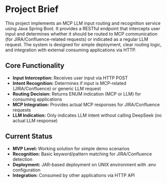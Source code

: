 # Project Brief

This project implements an MCP LLM input routing and recognition service using Java Spring Boot.
It provides a RESTful endpoint that intercepts user input and determines whether it should be routed to MCP communication (for JIRA/Confluence-related requests) or indicated as a regular LLM request.
The system is designed for simple deployment, clear routing logic, and integration with external consuming applications via HTTP.

## Core Functionality
- **Input Interception:** Receives user input via HTTP POST
- **Intent Recognition:** Determines if input is MCP-related (JIRA/Confluence) or generic LLM request
- **Routing Decision:** Returns ENUM indication (MCP or LLM) for consuming applications
- **MCP Integration:** Provides actual MCP responses for JIRA/Confluence requests
- **LLM Indication:** Only indicates LLM intent without calling DeepSeek (no actual LLM response)

## Current Status
- **MVP Level:** Working solution for simple demo scenarios
- **Recognition:** Basic keyword/pattern matching for JIRA/Confluence detection
- **Deployment:** JAR-based deployment on UNIX environment with .env configuration
- **Integration:** Consumed by other applications via HTTP API 